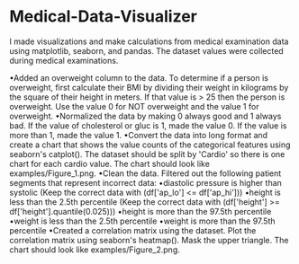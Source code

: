 # Medical-Data-Visualizer
 I made visualizations and make calculations from medical examination data using matplotlib, seaborn, and pandas. The dataset values were collected during medical examinations.
 
•Added an overweight column to the data. To determine if a person is overweight, first calculate their BMI by dividing their weight in kilograms by the square of their height in meters. If that value is > 25 then the person is overweight. Use the value 0 for NOT overweight and the value 1 for overweight.
•Normalized the data by making 0 always good and 1 always bad. If the value of cholesterol or gluc is 1, made the value 0. If the value is more than 1, made the value 1.
•Convert the data into long format and create a chart that shows the value counts of the categorical features using seaborn's catplot(). The dataset should be split by 'Cardio' so there is one chart for each cardio value. The chart should look like examples/Figure_1.png.
•Clean the data. Filtered out the following patient segments that represent incorrect data:
•diastolic pressure is higher than systolic (Keep the correct data with (df['ap_lo'] <= df['ap_hi']))
•height is less than the 2.5th percentile (Keep the correct data with (df['height'] >= df['height'].quantile(0.025)))
•height is more than the 97.5th percentile
•weight is less than the 2.5th percentile
•weight is more than the 97.5th percentile
•Created a correlation matrix using the dataset. Plot the correlation matrix using seaborn's heatmap(). Mask the upper triangle. The chart should look like examples/Figure_2.png.
